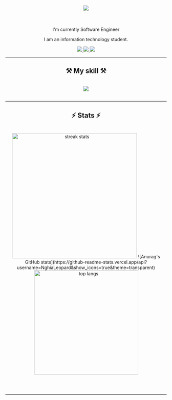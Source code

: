 <h1 align="center">
    <img src="https://readme-typing-svg.herokuapp.com/?font=Righteous&size=35&center=true&vCenter=true&width=500&height=70&duration=4000&lines=Hi+There!+👋;+I'm+Nghia!;" />
</h1>

<br/>

<div align="center">
 
 I'm currently Software Engineer 
 
 I am an information technology student.

 </div>
 
<div align="center"> 
  <a href="nghiabeo1605@gmail.com">
    <img src="https://img.shields.io/badge/Gmail-333333?style=for-the-badge&logo=gmail&logoColor=red" />
  </a>
  <a href="https://linkedin.com/in/pedro-sales-muniz" target="_blank">
    <img src="https://img.shields.io/badge/LinkedIn-0077B5?style=for-the-badge&logo=linkedin&logoColor=white" target="_blank" />
  </a>
  <a href="https://salesp07.github.io" target="_blank">
     <img src="https://img.shields.io/badge/Portfolio-FF5722?style=for-the-badge&logo=todoist&logoColor=white" target="_blank" /> <!-- sqlite, safari, google-chrome are other good icon options -->
  </a>
</div>

 <hr/>
 
<h2 align="center">⚒️ My skill ⚒️</h2>
<br/>
<div align="center">
    <img src="https://skillicons.dev/icons?i=,html,css,javascript,typescript,react,nextjs,mui,golang,postgresql" />
</div>

<br/>
<hr/>

<h2 align="center">⚡ Stats ⚡</h2>
<br>
<div align=center>
  <img width=390 src="https://github-readme-streak-stats-salesp07.vercel.app/?user=NghiaLeopard&count_private=true&theme=react&border_radius=10" alt="streak stats"/>
  ![Anurag's GitHub stats](https://github-readme-stats.vercel.app/api?username=NghiaLeopard&show_icons=true&theme=transparent)
  <br/>
  <img width=325 align="center" src="https://github-readme-stats-salesp07.vercel.app/api/top-langs/?username=NghiaLeopard&hide=HTML&langs_count=8&layout=compact&theme=react&border_radius=10&size_weight=0.5&count_weight=0.5&exclude_repo=github-readme-stats" alt="top langs" />
</div>

<br/><br/>

<hr/>

<br/>

<br/>
